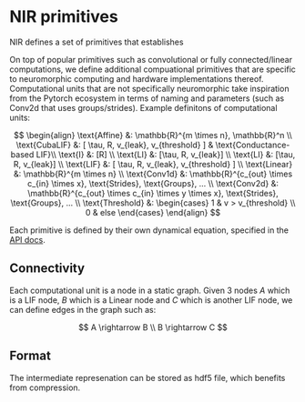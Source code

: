 # NIR primitives

NIR defines a set of primitives that establishes 

On top of popular primitives such as convolutional or fully connected/linear computations, we define additional compuational primitives that are specific to neuromorphic computing and hardware implementations thereof. Computational units that are not specifically neuromorphic take inspiration from the Pytorch ecosystem in terms of naming and parameters (such as Conv2d that uses groups/strides). Example definitons of computational units:

$$
\begin{align}
\text{Affine} &: \mathbb{R}^{m \times n},  \mathbb{R}^n \\
\text{CubaLIF} &:  [ \tau, R, v_{leak}, v_{threshold} ] & \text{Conductance-based LIF}\\
\text{I} &:  [R] \\
\text{LI} &:  [\tau, R, v_{leak}] \\
\text{LI} &:  [\tau, R, v_{leak}] \\
\text{LIF} &:  [ \tau, R, v_{leak}, v_{threshold} ] \\
\text{Linear} &:  \mathbb{R}^{m \times n} \\
\text{Conv1d} &:  \mathbb{R}^{c_{out} \times c_{in} \times x},  \text{Strides}, \text{Groups}, ... \\
\text{Conv2d} &:  \mathbb{R}^{c_{out} \times c_{in} \times y \times x},  \text{Strides}, \text{Groups}, ... \\
\text{Threshold} &:  \begin{cases} 1 & v > v_{threshold} \\ 0 & else \end{cases}
\end{align}
$$

Each primitive is defined by their own dynamical equation, specified in the [API docs](https://nnir.readthedocs.io/en/latest/modindex.html).

## Connectivity 

Each computational unit is a node in a static graph.
Given 3 nodes $A$ which is a LIF node, $B$ which is a Linear node and $C$ which is another LIF node, we can define edges in the graph such as:

$$
    A \rightarrow B \\
    B \rightarrow C
$$

## Format
The intermediate represenation can be stored as hdf5 file, which benefits from compression. 
